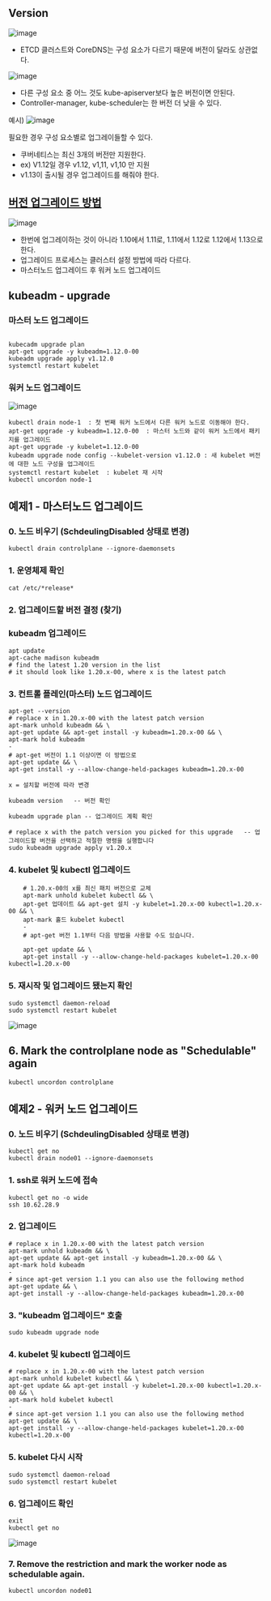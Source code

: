 ## Version

![image](https://user-images.githubusercontent.com/81672260/170191288-25c10aa9-8e1f-4883-946d-f81e3fffd954.png)

- ETCD 클러스트와 CoreDNS는 구성 요소가 다르기 때문에 버전이 달라도 상관없다.

![image](https://user-images.githubusercontent.com/81672260/170191496-936c0823-bff2-497b-b445-6502ecb07f5c.png)

- 다른 구성 요소 중 어느 것도 kube-apiserver보다 높은 버전이면 안된다.
- Controller-manager, kube-scheduler는 한 버전 더 낮을 수 있다.


예시)
![image](https://user-images.githubusercontent.com/81672260/170191769-2bc167c2-7325-4f73-8d02-67500353a84d.png)

필요한 경우 구성 요소별로 업그레이들할 수 있다.

- 쿠버네티스는 최신 3개의 버전만 지원한다.
- ex) V1.12일 경우 v1.12, v1,11, v1,10 만 지원
- v1.13이 출시될 경우 업그레이드를 해줘야 한다.


## [버전 업그레이드 방법](https://v1-20.docs.kubernetes.io/docs/tasks/administer-cluster/kubeadm/kubeadm-upgrade/)

![image](https://user-images.githubusercontent.com/81672260/170192340-b0150260-469f-4fd8-b066-fd1827a79b9c.png)

- 한번에 업그레이하는 것이 아니라 1.10에서 1.11로, 1.11에서 1.12로 1.12에서 1.13으로 한다.
- 업그레이드 프로세스는 클러스터 설정 방법에 따라 다르다.
- 마스터노드 업그레이드 후 워커 노드 업그레이드


## kubeadm - upgrade

### 마스터 노드 업그레이드

```

kubecadm upgrade plan
apt-get upgrade -y kubeadm=1.12.0-00
kubeadm upgrade apply v1.12.0
systemctl restart kubelet
```

### 워커 노드 업그레이드

![image](https://user-images.githubusercontent.com/81672260/170194244-f00cf705-f5c2-4e71-9eb6-5f49a93ab456.png)


```
kubectl drain node-1  : 첫 번째 워커 노드에서 다른 워커 노드로 이동해야 한다.
apt-get upgrade -y kubeadm=1.12.0-00  : 마스터 노드와 같이 워커 노드에서 패키지를 업그레이드
apt-get upgrade -y kubelet=1.12.0-00 
kubeadm upgrade node config --kubelet-version v1.12.0 : 새 kubelet 버전에 대한 노드 구성을 업그레이드
systemctl restart kubelet  : kubelet 재 시작
kubectl uncordon node-1
```

## 예제1 - 마스터노드 업그레이드

### 0. 노드 비우기 (SchdeulingDisabled 상태로 변경)

```
kubectl drain controlplane --ignore-daemonsets
```


### 1. 운영체제 확인

```
cat /etc/*release*
```

### 2. 업그레이드할 버전 결정 (찾기)
### kubeadm 업그레이드
```
apt update
apt-cache madison kubeadm
# find the latest 1.20 version in the list
# it should look like 1.20.x-00, where x is the latest patch
```
### 3. 컨트롤 플레인(마스터) 노드 업그레이드

```
apt-get --version 
# replace x in 1.20.x-00 with the latest patch version
apt-mark unhold kubeadm && \
apt-get update && apt-get install -y kubeadm=1.20.x-00 && \
apt-mark hold kubeadm
-
# apt-get 버전이 1.1 이상이면 이 방법으로
apt-get update && \
apt-get install -y --allow-change-held-packages kubeadm=1.20.x-00

x = 설치할 버전에 따라 변경

kubeadm version   -- 버전 확인

kubeadm upgrade plan -- 업그레이드 계획 확인

# replace x with the patch version you picked for this upgrade   -- 업그레이드할 버전을 선택하고 적절한 명령을 실행합니다
sudo kubeadm upgrade apply v1.20.x

```

### 4. kubelet 및 kubectl 업그레이드 

```
    # 1.20.x-00의 x를 최신 패치 버전으로 교체
    apt-mark unhold kubelet kubectl && \
    apt-get 업데이트 && apt-get 설치 -y kubelet=1.20.x-00 kubectl=1.20.x-00 && \
    apt-mark 홀드 kubelet kubectl
    -
    # apt-get 버전 1.1부터 다음 방법을 사용할 수도 있습니다.
    
    apt-get update && \
    apt-get install -y --allow-change-held-packages kubelet=1.20.x-00 kubectl=1.20.x-00
```

### 5. 재시작 및 업그레이드 됐는지 확인

```
sudo systemctl daemon-reload 
sudo systemctl restart kubelet
```

![image](https://user-images.githubusercontent.com/81672260/170398826-4c80bd8c-e57e-472b-a2b8-b36712586687.png)


## 6. Mark the controlplane node as "Schedulable" again
```
kubectl uncordon controlplane
```

## 예제2 - 워커 노드 업그레이드

### 0. 노드 비우기 (SchdeulingDisabled 상태로 변경)

```
kubectl get no
kubectl drain node01 --ignore-daemonsets
```

### 1. ssh로 워커 노드에 접속
```
kubectl get no -o wide
ssh 10.62.28.9
```
### 2. 업그레이드

```
# replace x in 1.20.x-00 with the latest patch version
apt-mark unhold kubeadm && \
apt-get update && apt-get install -y kubeadm=1.20.x-00 && \
apt-mark hold kubeadm
-
# since apt-get version 1.1 you can also use the following method
apt-get update && \
apt-get install -y --allow-change-held-packages kubeadm=1.20.x-00
```
### 3. "kubeadm 업그레이드" 호출

```
sudo kubeadm upgrade node
```


### 4. kubelet 및 kubectl 업그레이드 

```
# replace x in 1.20.x-00 with the latest patch version
apt-mark unhold kubelet kubectl && \
apt-get update && apt-get install -y kubelet=1.20.x-00 kubectl=1.20.x-00 && \
apt-mark hold kubelet kubectl
-
# since apt-get version 1.1 you can also use the following method
apt-get update && \
apt-get install -y --allow-change-held-packages kubelet=1.20.x-00 kubectl=1.20.x-00
```


### 5. kubelet 다시 시작

```
sudo systemctl daemon-reload
sudo systemctl restart kubelet
```

### 6. 업그레이드 확인
```
exit
kubectl get no
```


![image](https://user-images.githubusercontent.com/81672260/170401070-b8894f63-8d75-455a-b7f6-ce707a36d0e9.png)

### 7. Remove the restriction and mark the worker node as schedulable again.

```
kubectl uncordon node01
```


